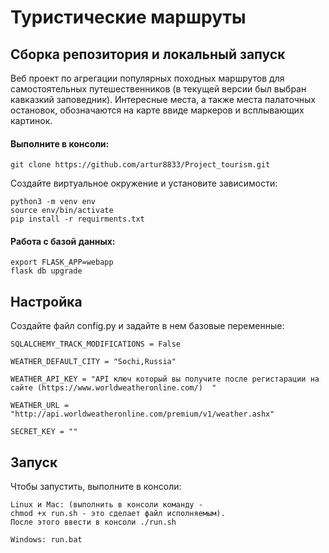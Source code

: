 # Туристические маршруты


## Сборка репозитория и локальный запуск
Веб проект по агрегации популярных походных маршрутов для самостоятельных путешественников (в текущей версии был выбран кавказкий заповедник). Интересные места, а также места палаточных остановок, обозначаются на карте ввиде маркеров и всплывающих картинок.

#### Выполните в консоли:
~~~
git clone https://github.com/artur8833/Project_tourism.git
~~~

Создайте виртуальное окружение и установите зависимости:

~~~
python3 -m venv env
source env/bin/activate
pip install -r requirments.txt
~~~
#### Работа с базой данных:
~~~
export FLASK_APP=webapp
flask db upgrade
~~~

## Настройка
Создайте файл config.py и задайте в нем базовые переменные:
~~~
SQLALCHEMY_TRACK_MODIFICATIONS = False

WEATHER_DEFAULT_CITY = "Sochi,Russia"

WEATHER_API_KEY = "API ключ который вы получите после регистарации на сайте (https://www.worldweatheronline.com/)  "

WEATHER_URL = "http://api.worldweatheronline.com/premium/v1/weather.ashx"

SECRET_KEY = ""
~~~
## Запуск
Чтобы запустить, выполните в консоли:
~~~
Linux и Mac: (выполнить в консоли команду -
chmod +x run.sh - это сделает файл исполняемым).
После этого ввести в консоли ./run.sh
~~~
~~~
Windows: run.bat
~~~
